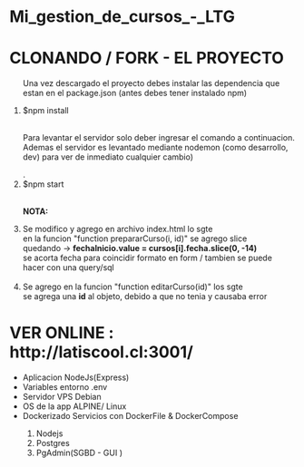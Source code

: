 # Mi_gestion_de_cursos_-_LTG

<h1>CLONANDO / FORK - EL PROYECTO</h1>
  <ol>
    <p> Una vez descargado el proyecto debes instalar las dependencia que estan en el package.json
      (antes debes tener instalado npm)</p>
    <li> $npm install</li><br>
    <p> Para levantar el servidor solo deber ingresar el comando a continuacion. Ademas el servidor es levantado
      mediante nodemon (como desarrollo, dev) para ver de inmediato cualquier cambio)</p>.
    <li> $npm start</li><br>
    <p><b>NOTA: </b></p>
    <li>Se modifico y agrego en archivo index.html lo sgte<br>
       en la funcion "function prepararCurso(i, id)" se agrego slice<br>
       quedando ->  <b>fechaInicio.value = cursos[i].fecha.slice(0, -14) </b><br>
       se acorta fecha para coincidir formato en form / tambien se puede hacer con una query/sql<br><br>     
    </li> 
    <li>Se agrego en la funcion "function editarCurso(id)" los sgte  </li>
    se agrega una <b>id</b> al objeto, debido a que no tenia y causaba error
   
  </ol>
<h1> <b>VER ONLINE : http://latiscool.cl:3001/</b></h1>
<ul>
  <li>Aplicacion NodeJs(Express)</li>
   <li>Variables entorno .env</li>
  <li>Servidor VPS Debian</li>
  <li>OS de la app ALPINE/ Linux</li>
  <li>Dockerizado Servicios con DockerFile & DockerCompose</li>
      <ol>
        <li>Nodejs</li>
        <li>Postgres</li>
        <li>PgAdmin(SGBD - GUI )</li>        
      </ol>

</ul>
